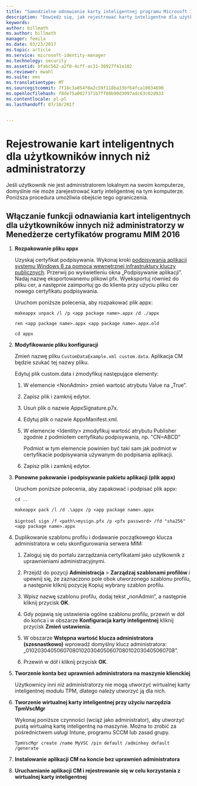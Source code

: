 ```yaml
---
title: "Samodzielne odnowienie karty inteligentnej programu Microsoft Identity Manager bez uprawnień administratora | Dokumentacja firmy Microsoft"
description: "Dowiedz się, jak rejestrować karty inteligentne dla użytkowników bez dostępu administratora do ich maszyn, tak aby mogli korzystać z Menedżera certyfikatów."
keywords: 
author: billmath
ms.author: billmath
manager: femila
ms.date: 03/23/2017
ms.topic: article
ms.service: microsoft-identity-manager
ms.technology: security
ms.assetid: bfabc562-a2f0-4cff-ac31-36927f41e102
ms.reviewer: mwahl
ms.suite: ems
ms.translationtype: MT
ms.sourcegitcommit: 7f16c3a054f0a2c59f118ba33bf64fca10034690
ms.openlocfilehash: f8de75a0027371b7ff88b90d3097adc63c02d933
ms.contentlocale: pl-pl
ms.lasthandoff: 07/10/2017


---
```


# Rejestrowanie kart inteligentnych dla użytkowników innych niż administratorzy
<a id="enroll-smart-cards-for-non-administrators" class="xliff"></a>
Jeśli użytkownik nie jest administratorem lokalnym na swoim komputerze, domyślnie nie może zarejestrować karty inteligentnej na tym komputerze. Poniższa procedura umożliwia obejście tego ograniczenia.

## Włączanie funkcji odnawiania kart inteligentnych dla użytkowników innych niż administratorzy w Menedżerze certyfikatów programu MIM 2016
<a id="enabling-smart-card-renewal-for-non-admins-in-mim-2016-certificate-manager" class="xliff"></a>

1.  **Rozpakowanie pliku appx**

    Uzyskaj certyfikat podpisywania. Wykonaj kroki [podpisywania aplikacji systemu Windows 8 za pomocą wewnętrznej infrastruktury kluczy publicznych](http://blogs.technet.com/b/deploymentguys/archive/2013/06/14/signing-windows-8-applications-using-an-internal-pki.aspx). Przerwij po wyświetleniu okna „Podpisywanie aplikacji”. Nadaj nazwę eksportowanemu plikowi pfx. Wyeksportuj również do pliku cer, a następnie zaimportuj go do klienta przy użyciu pliku cer nowego certyfikatu podpisywania.

    Uruchom poniższe polecenia, aby rozpakować plik appx:

    `makeappx unpack /l /p <app package name>.appx /d ./appx`

    `ren <app package name>.appx <app package name>.appx.old`

    `cd appx`

2.  **Modyfikowanie pliku konfiguracji**

    Zmień nazwę pliku `CustomDataExample.xml custom.data`. Aplikacja CM będzie szukać tej nazwy pliku.

    Edytuj plik custom.data i zmodyfikuj następujące elementy:

    1.  W elemencie &lt;NonAdmin&gt; zmień wartość atrybutu Value na „True”.

    2.  Zapisz plik i zamknij edytor.

    3.  Usuń plik o nazwie AppxSignature.p7x.

    4.  Edytuj plik o nazwie AppxManifest.xml.

    5.  W elemencie &lt;Identity&gt; zmodyfikuj wartość atrybutu Publisher zgodnie z podmiotem certyfikatu podpisywania, np. "CN=ABCD"

        Podmiot w tym elemencie powinien być taki sam jak podmiot w certyfikacie podpisywania używanym do podpisania aplikacji.

    6.  Zapisz plik i zamknij edytor.

3.  **Ponowne pakowanie i podpisywanie pakietu aplikacji (plik appx)**

    Uruchom poniższe polecenia, aby zapakować i podpisać plik appx:

    `cd ..`

    `makeappx pack /l /d .\appx /p <app package name>.appx`

    s`igntool sign /f <path\>mysign.pfx /p <pfx password> /fd "sha256" <app package name>.appx`

4.  Duplikowanie szablonu profilu i dodawanie początkowego klucza administratora w celu skonfigurowania serwera MIM:

    1.  Zaloguj się do portalu zarządzania certyfikatami jako użytkownik z uprawnieniami administracyjnymi.

    2.  Przejdź do pozycji **Administracja** &gt; **Zarządzaj szablonami profilów** i upewnij się, że zaznaczono pole obok utworzonego szablonu profilu, a następnie kliknij pozycję Kopiuj wybrany szablon profilu.

    3.  Wpisz nazwę szablonu profilu, dodaj tekst „nonAdmin”, a następnie kliknij przycisk **OK**.

    4.  Gdy pojawią się ustawienia ogólne szablonu profilu, przewiń w dół do końca i w obszarze **Konfiguracja karty inteligentnej** kliknij przycisk **Zmień ustawienia**.

    5.  W obszarze **Wstępna wartość klucza administratora (szesnastkowo)** wprowadź domyślny klucz administratora: „010203040506070801020304050607080102030405060708”.

    6.  Przewiń w dół i kliknij przycisk **OK**.

5.  **Tworzenie konta bez uprawnień administratora na maszynie klienckiej**

    Użytkownicy inni niż administratorzy nie mogą utworzyć wirtualnej karty inteligentnej modułu TPM, dlatego należy utworzyć ją dla nich.

6.  **Tworzenie wirtualnej karty inteligentnej przy użyciu narzędzia TpmVscMgr**

    Wykonaj poniższe czynności (wciąż jako administrator), aby utworzyć pustą wirtualną kartę inteligentną na maszynie. Można to zrobić za pośrednictwem usługi Intune, programu SCCM lub zasad grupy.

    `TpmVscMgr create /name MyVSC /pin default /adminkey default /generate`

7.  **Instalowanie aplikacji CM na koncie bez uprawnień administratora**

8.  **Uruchamianie aplikacji CM i rejestrowanie się w celu korzystania z wirtualnej karty inteligentnej**

